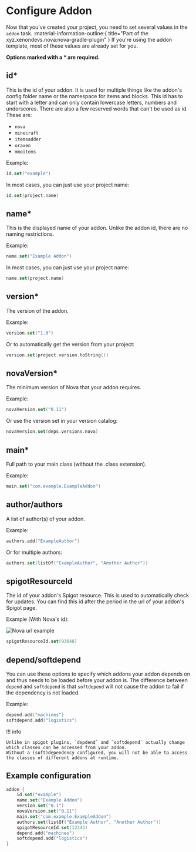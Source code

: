 # Configure Addon
Now that you've created your project, you need to set several values in the `addon` task.
:material-information-outline:{ title="Part of the xyz.xenondevs.nova:nova-gradle-plugin" }
If you're using the addon template, most of these values are already set for you.

**Options marked with a * are required.**

## id*

This is the id of your addon. It is used for multiple things like the addon's config folder name or the namespace for
items and blocks. This id has to start with a letter and can only contain lowercase letters, numbers and underscores.
There are also a few reserved words that can't be used as id. These are:

* ``nova``
* ``minecraft``
* ``itemsadder``
* ``oraxen``
* ``mmoitems``

Example:

```kotlin title="build.gradle.kts addon { }"
id.set("example")
```

In most cases, you can just use your project name:

```kotlin title="build.gradle.kts addon { }"
id.set(project.name)
```

## name*

This is the displayed name of your addon. Unlike the addon id, there are no naming restrictions.

Example:

```kotlin title="build.gradle.kts addon { }"
name.set("Example Addon")
```

In most cases, you can just use your project name: 

```kotlin title="build.gradle.kts addon { }"
name.set(project.name)
```

## version*

The version of the addon.

Example:

```kotlin title="build.gradle.kts addon { }"
version.set("1.0")
```

Or to automatically get the version from your project:

```kotlin title="build.gradle.kts addon { }"
version.set(project.version.toString())
```

## novaVersion*

The minimum version of Nova that your addon requires.

Example:

```kotlin title="build.gradle.kts addon { }"
novaVersion.set("0.11")
```

Or use the version set in your version catalog:

```kotlin title="build.gradle.kts addon { }"
novaVersion.set(deps.versions.nova)
```

## main*

Full path to your main class (without the .class extension).

Example:

```kotlin title="build.gradle.kts addon { }"
main.set("com.example.ExampleAddon")
```

## author/authors

A list of author(s) of your addon.

Example:

```kotlin title="build.gradle.kts addon { }"
authors.add("ExampleAuthor")
```

Or for multiple authors:

```kotlin title="build.gradle.kts addon { }"
authors.set(listOf("ExampleAuthor", "Another Author"))
```

## spigotResourceId

The id of your addon's Spigot resource. This is used to automatically check for updates. You can find this id after the
period in the url of your addon's Spigot page.

Example (With Nova's id):

![Nova url example](https://i.imgur.com/grLp3UZ.png)

```kotlin title="build.gradle.kts addon { }"
spigotResourceId.set(93648)
```

## depend/softdepend

You can use these options to specify which addons your addon depends on and thus needs to be loaded before your addon
is.
The difference between ``depend`` and ``softdepend`` is that ``softdepend`` will not cause the addon to fail if the
dependency is not
loaded.

Example:

```kotlin title="build.gradle.kts addon { }"
depend.add("machines")
softdepend.add("logistics")
```

!!! info

    Unlike in spigot plugins, `depdend` and `softdepend` actually change which classes can be accessed from your addon.
    Without a (soft)dependency configured, you will not be able to access the classes of different addons at runtime.

## Example configuration

```kotlin title="build.gradle.kts"
addon {
    id.set("example")
    name.set("Example Addon")
    version.set("0.1")
    novaVersion.set("0.11")
    main.set("com.example.ExampleAddon")
    authors.set(listOf("Example Author", "Another Author"))
    spigotResourceId.set(12345)
    depend.add("machines")
    softdepend.add("logistics")
}
```